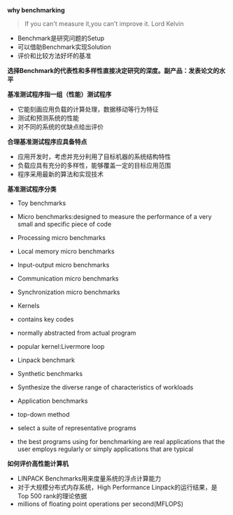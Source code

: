 ﻿**why benchmarking**

> If you can't measure it,you can't improve it.
Lord Kelvin

+ Benchmark是研究问题的Setup
+ 可以借助Benchmark实现Solution
+ 评价和比较方法好坏的基准

**选择Benchmark的代表性和多样性直接决定研究的深度。副产品：发表论文的水平**


**基准测试程序指一组（性能）测试程序**
+  它能刻画应用负载的计算处理，数据移动等行为特征
+  测试和预测系统的性能
+  对不同的系统的优缺点给出评价


**合理基准测试程序应具备特点**
+ 应用开发时，考虑并充分利用了目标机器的系统结构特性
+ 负载应具有充分的多样性，能够覆盖一定的目标应用范围
+ 程序采用最新的算法和实现技术


**基准测试程序分类**
+ Toy benchmarks
+ Micro benchmarks:designed to measure the performance of a very small and specific piece of code
+ Processing micro benchmarks
+ Local memory micro benchmarks
+ Input-output micro benchmarks
+ Communication micro benchmarks
+ Synchronization micro benchmarks


+ Kernels
+ contains key codes
+ normally abstracted from actual program
+ popular kernel:Livermore loop
+ Linpack benchmark



+ Synthetic benchmarks
+ Synthesize the diverse range of characteristics of workloads



+ Application benchmarks
+ top-down method
+ select a suite of representative programs
+ the best programs using for benchmarking are real applications that the user employs regularly or simply applications that are typical


**如何评价高性能计算机**
+ LINPACK Benchmarks用来度量系统的浮点计算能力
+ 对于大规模分布式内存系统，High Performance Linpack的运行结果，是Top 500 rank的理论依据
+ millions of floating point operations per second(MFLOPS)









